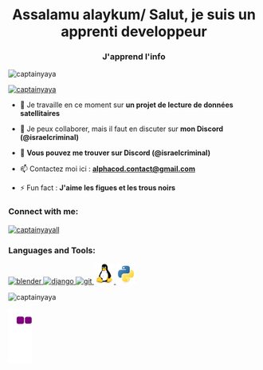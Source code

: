 <h1 align="center">Assalamu alaykum/ Salut, je suis un apprenti developpeur</h1>
<h3 align="center">J'apprend l'info</h3>

<p align="left"> <img src="https://komarev.com/ghpvc/?username=captainyaya&label=Profile%20views&color=0e75b6&style=flat" alt="captainyaya" /> </p>

<p align="left"> <a href="https://github.com/ryo-ma/github-profile-trophy"><img src="https://github-profile-trophy.vercel.app/?username=captainyaya" alt="captainyaya" /></a> </p>

- 🔭 Je travaille en ce moment sur **un projet de lecture de données satellitaires**

- 👯 Je peux collaborer, mais il faut en discuter sur **mon Discord (@israelcriminal)**

- 💬 **Vous pouvez me trouver sur Discord (@israelcriminal)**

- 📫 Contactez moi ici : **alphacod.contact@gmail.com**

- ⚡ Fun fact : **J'aime les figues et les trous noirs**

<h3 align="left">Connect with me:</h3>
<p align="left">
<a href="https://twitter.com/captainyayall" target="blank"><img align="center" src="https://raw.githubusercontent.com/rahuldkjain/github-profile-readme-generator/master/src/images/icons/Social/twitter.svg" alt="captainyayall" height="30" width="40" /></a>
</p>

<h3 align="left">Languages and Tools:</h3>
<p align="left"> <a href="https://www.blender.org/" target="_blank" rel="noreferrer"> <img src="https://download.blender.org/branding/community/blender_community_badge_white.svg" alt="blender" width="40" height="40"/> </a> <a href="https://www.djangoproject.com/" target="_blank" rel="noreferrer"> <img src="https://cdn.worldvectorlogo.com/logos/django.svg" alt="django" width="40" height="40"/> </a> <a href="https://git-scm.com/" target="_blank" rel="noreferrer"> <img src="https://www.vectorlogo.zone/logos/git-scm/git-scm-icon.svg" alt="git" width="40" height="40"/> </a> <a href="https://www.linux.org/" target="_blank" rel="noreferrer"> <img src="https://raw.githubusercontent.com/devicons/devicon/master/icons/linux/linux-original.svg" alt="linux" width="40" height="40"/> </a> <a href="https://www.python.org" target="_blank" rel="noreferrer"> <img src="https://raw.githubusercontent.com/devicons/devicon/master/icons/python/python-original.svg" alt="python" width="40" height="40"/> </a> </p>

<p><img align="center" src="https://github-readme-stats.vercel.app/api/top-langs?username=captainyaya&show_icons=true&locale=en&layout=compact" alt="captainyaya" /></p>

![snake gif](https://github.com/CaptainYaya/CaptainYaya/blob/output/github-contribution-grid-snake.gif)

